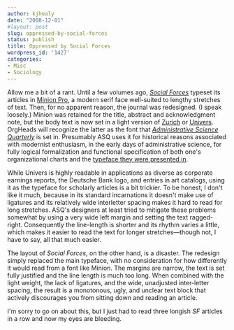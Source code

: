 ```yaml
---
author: kjhealy
date: "2008-12-01"
#layout: post
slug: oppressed-by-social-forces
status: publish
title: Oppressed by Social Forces
wordpress_id: '1427'
categories:
- Misc
- Sociology
---
```


Allow me a bit of a rant. Until a few volumes ago, [*Social Forces*](http://socialforces.unc.edu/) typeset its articles in [Minion Pro](http://www.veer.com/products/typedetail.aspx?image=ADT0005372), a modern serif face well-suited to lengthy stretches of text. Then, for no apparent reason, the journal was redesigned. (I speak loosely.) Minion was retained for the title, abstract and acknowledgment note, but the body text is now set in a light version of [Zurich](http://www.myfonts.com/fonts/bitstream/zurich/light/) or [Univers](http://www.fontshop.com/fonts/singles/linotype/univers_45_light/). OrgHeads will recognize the latter as the font that [*Administrative Science Quarterly*](http://www.johnson.cornell.edu/publications/asq/) is set in. Presumably ASQ uses it for historical reasons associated with modernist enthusiasm, in the early days of administrative science, for fully logical formalization and functional specification of both one's organizational charts and the [typeface they were presented in](http://en.wikipedia.org/wiki/Univers).

While Univers is highly readable in applications as diverse as corporate earnings reports, the Deutsche Bank logo, and entries in art catalogs, using it as the typeface for scholarly articles is a bit trickier. To be honest, I don't like it much, because in its standard incarnations it doesn't make use of ligatures and its relatively wide interletter spacing makes it hard to read for long stretches. ASQ's designers at least tried to mitigate these problems somewhat by using a very wide left margin and setting the text ragged-right. Consequently the line-length is shorter and its rhythm varies a little, which makes it easier to read the text for longer stretches—though not, I have to say, all that much easier.

The layout of *Social Forces*, on the other hand, is a disaster. The redesign simply replaced the main typeface, with no consideration for how differently it would read from a font like Minion. The margins are narrow, the text is set fully justified and the line length is much too long. When combined with the light weight, the lack of ligatures, and the wide, unadjusted inter-letter spacing, the result is a monotonous, ugly, and unclear text block that actively discourages you from sitting down and reading an article.

I'm sorry to go on about this, but I just had to read three longish *SF* articles in a row and now my eyes are bleeding.
